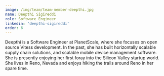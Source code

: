 ```yaml
---
image: /img/team/team-member-deepthi.jpg
name: Deepthi Sigireddi
role: Software Engineer
linkedin: 'deepthi-sigireddi'
order: 6
---
```


Deepthi is a Software Engineer at PlanetScale, where she focuses on open source Vitess development. In the past, she has built horizontally scalable supply chain solutions, and scalable mobile device management software. She is presently enjoying her first foray into the Silicon Valley startup world. She lives in Reno, Nevada and enjoys hiking the trails around Reno in her spare time.
